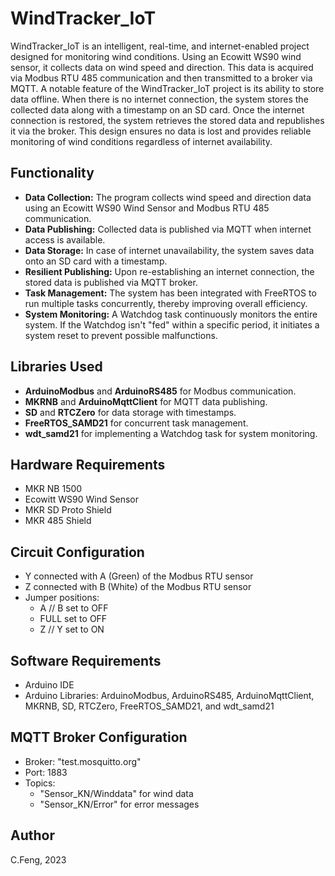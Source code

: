 # WindTracker_IoT
WindTracker_IoT is an intelligent, real-time, and internet-enabled project designed for monitoring wind conditions. Using an Ecowitt WS90 wind sensor, it collects data on wind speed and direction. This data is acquired via Modbus RTU 485 communication and then transmitted to a broker via MQTT. A notable feature of the WindTracker_IoT project is its ability to store data offline. When there is no internet connection, the system stores the collected data along with a timestamp on an SD card. Once the internet connection is restored, the system retrieves the stored data and republishes it via the broker. This design ensures no data is lost and provides reliable monitoring of wind conditions regardless of internet availability.

## Functionality

- **Data Collection:** The program collects wind speed and direction data using an Ecowitt WS90 Wind Sensor and Modbus RTU 485 communication.
- **Data Publishing:** Collected data is published via MQTT when internet access is available.
- **Data Storage:** In case of internet unavailability, the system saves data onto an SD card with a timestamp.
- **Resilient Publishing:** Upon re-establishing an internet connection, the stored data is published via MQTT broker.
- **Task Management:** The system has been integrated with FreeRTOS to run multiple tasks concurrently, thereby improving overall efficiency.
- **System Monitoring:** A Watchdog task continuously monitors the entire system. If the Watchdog isn't "fed" within a specific period, it initiates a system reset to prevent possible malfunctions.

## Libraries Used

- **ArduinoModbus** and **ArduinoRS485** for Modbus communication.
- **MKRNB** and **ArduinoMqttClient** for MQTT data publishing.
- **SD** and **RTCZero** for data storage with timestamps.
- **FreeRTOS_SAMD21** for concurrent task management.
- **wdt_samd21** for implementing a Watchdog task for system monitoring.

## Hardware Requirements

- MKR NB 1500
- Ecowitt WS90 Wind Sensor
- MKR SD Proto Shield
- MKR 485 Shield

## Circuit Configuration

- Y connected with A (Green) of the Modbus RTU sensor
- Z connected with B (White) of the Modbus RTU sensor
- Jumper positions:
  - A \/\/ B set to OFF
  - FULL set to OFF
  - Z \/\/ Y set to ON

## Software Requirements

- Arduino IDE
- Arduino Libraries: ArduinoModbus, ArduinoRS485, ArduinoMqttClient, MKRNB, SD, RTCZero, FreeRTOS_SAMD21, and wdt_samd21

## MQTT Broker Configuration

- Broker: "test.mosquitto.org"
- Port: 1883
- Topics: 
  - "Sensor_KN/Winddata" for wind data
  - "Sensor_KN/Error" for error messages

## Author

C.Feng, 2023